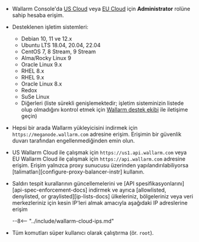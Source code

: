 * Wallarm Console'da [US Cloud](https://us1.my.wallarm.com/) veya [EU Cloud](https://my.wallarm.com/) için **Administrator** rolüne sahip hesaba erişim.
* Desteklenen işletim sistemleri:

    * Debian 10, 11 ve 12.x
    * Ubuntu LTS 18.04, 20.04, 22.04
    * CentOS 7, 8 Stream, 9 Stream
    * Alma/Rocky Linux 9
    * Oracle Linux 9.x
    * RHEL 8.x
    * RHEL 9.x
    * Oracle Linux 8.x
    * Redox
    * SuSe Linux
    * Diğerleri (liste sürekli genişlemektedir; işletim sisteminizin listede olup olmadığını kontrol etmek için [Wallarm destek ekibi](mailto:support@wallarm.com) ile iletişime geçin)

* Hepsi bir arada Wallarm yükleyicisini indirmek için `https://meganode.wallarm.com` adresine erişim. Erişimin bir güvenlik duvarı tarafından engellenmediğinden emin olun.
* US Wallarm Cloud ile çalışmak için `https://us1.api.wallarm.com` veya EU Wallarm Cloud ile çalışmak için `https://api.wallarm.com` adresine erişim. Erişim yalnızca proxy sunucusu üzerinden yapılandırılabiliyorsa [talimatları][configure-proxy-balancer-instr] kullanın.
* Saldırı tespit kurallarının güncellemelerini ve [API spesifikasyonlarını][api-spec-enforcement-docs] indirmek ve ayrıca [allowlisted, denylisted, or graylisted][ip-lists-docs] ülkeleriniz, bölgeleriniz veya veri merkezleriniz için kesin IP'leri almak amacıyla aşağıdaki IP adreslerine erişim

    --8<-- "../include/wallarm-cloud-ips.md"
* Tüm komutları süper kullanıcı olarak çalıştırma (ör. `root`).